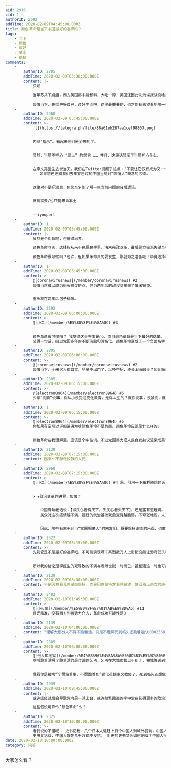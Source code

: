 ```yaml
---
aid: 2916
cid: 1
authorID: 2592
addTime: 2020-02-09T04:45:00.000Z
title: 颜色革命是当下中国最好的选择吗？
tags:
    - 当下
    - 颜色
    - 最好
    - 革命
    - 选择
comments:
    -
        authorID: 2805
        addTime: 2020-02-09T05:30:00.000Z
        content: |-
            只知

            当年苏共下崩盘，西方美国都未能预料，大吃一惊，美国还因此认为谍报战没啥用，大幅削减。

            疫情当下，先保护好自己，过好生活吧，这里最重要的，也才能有希望看到那一天。
    -
        authorID: 2960
        addTime: 2020-02-09T05:45:00.000Z
        content: >-
            ![](https://telegra.ph/file/88a61eb287aa1cef98807.png)


            内部“指示”。看起来他们是全想到了。


            显然，当局不担心 “网上” 的怨言 …… 并且，这段话显示了当局担心什么。


            在李文亮医生去世当天，我们在Twitter提醒了这点：“不要让它仅仅成为又一个过眼云烟的新闻热点”。但是，您知道，结果可能比这更糟。当局完全有机会借此演一场民族主义大戏，沉浸在悲痛中的公民会变成玩偶
            —— 如果您还记得我们去年警告过的中国当局对“吹哨人”概念的污染。


            这绝对不是好消息，但您至少能了解一些当前问题的背后逻辑。


            反抗需要/也只能来自本土


            ——iyouport
    -
        authorID: 1
        addTime: 2020-02-09T05:45:00.000Z
        content: |-
            虽然是个伪命题，但值得思考。

            颜色革命与否，选择权从来不在屁民手里。清末宪政改革，最后是立宪派失望至极，忍无可忍，转而支持革命。

            颜色革命很可怕吗？也许，但如果革命真的要发生，那就为之准备吧！毕竟选择权不在我们手里。
    -
        authorID: 1
        addTime: 2020-02-09T05:45:00.000Z
        content: >-
            @[coronavirusnews](/member/coronavirusnews) #2
            疫情当然难以成为街头抗议的点，但为两年后的政权交接做了情绪铺垫。


            重头戏在两年后包子称帝。
    -
        authorID: 2592
        addTime: 2020-02-09T06:00:00.000Z
        content: >-
            @[小二](/member/%E5%B0%8F%E4%BA%8C) #3


            颜色革命很可怕吗？ 我觉得这个答案是no，而且颜色革命是当下最好的选举。 想说的很多，但到了嘴边又说出了。
            总得一句话，经过党国多年的不断洗脑和污名化，颜色革命变成了一个负面名字，但其实我稍微考究了一下，并非如此，相反，我想说，中国人应该大胆的拥抱颜色革命。
    -
        authorID: 2805
        addTime: 2020-02-09T06:00:00.000Z
        content: >-
            @[coronavirusnews](/member/coronavirusnews) #2
            疫情当下，十来亿人都自觉，尽量不出门了，以免中招，还会上街散步？如此简单的判断，还啥“全想到了”。你有没有脑啊。
    -
        authorID: 2805
        addTime: 2020-02-09T06:15:00.000Z
        content: >-
            @[electron8964](/member/electron8964) #5
            少拿“洗脑”说事，你从小没受过党化教育，是洋人生的？就你没事，没被洗，就你格外一根筋。呵呵。
    -
        authorID: 1
        addTime: 2020-02-09T06:15:00.000Z
        content: >-
            @[electron8964](/member/electron8964) #5
            你如果有空可以详细讲讲为啥颜色革命不是负面，颜色革命应该是什么样的。


            颜色革命在我理解里，应该是个中性词。不过党国努力把人民自发抗议渲染成美帝策划的动乱，打成一个负面词语。
    -
        authorID: 2139
        addTime: 2020-02-09T07:15:00.000Z
        content: 起來～不願做奴隸的人們
    -
        authorID: 2960
        addTime: 2020-02-09T07:15:00.000Z
        content: >-
            @[小二](/member/%E5%B0%8F%E4%BA%8C) #4 恩，引用一下编程随想的话


            > ★政治变革的进程，加快了


            　　中国有句老话说：【得民心者得天下，失民心者失天下】，还是蛮有道理滴。
            　　民众对这次疫情越不满，朝廷的统治基础就会变得越脆弱。不夸张地说，未来政治变革，会因为这次疫情而大大提前（但具体会在何时发生，没有人能给出精确预测）


            　　因此，那些有志于充当“党国掘墓人”的网友们，既要保持谨慎的乐观，也做好【长期斗争】的思想准备。
    -
        authorID: 2522
        addTime: 2020-02-09T08:15:00.000Z
        content: >-
            先别管是不是最好的选择吧，不可能实现啊？某港数万人上街都没能让港府低头啊？上街游行总比在网络上敲敲键盘更有力度吧？港府总比中共更在乎民意吧？所以说中共不会怎么低头，国内又没有颜色革命必须的反对派的军队和实力以及外部支持，哪来的颜色革命。只要大部分社会贤达、精英还不愿意改变，中底层怎么喊意义都不大。


            所以我的结论是李医生的死导致的不满与发泄也就一时而已，甚至连这一时也可能只是个同温层效应。即便不是错觉也不会有啥影响，甚至还可能会被利用
    -
        authorID: 2139
        addTime: 2020-02-09T08:30:00.000Z
        content: 不是因為看見希望而堅持，而是因為堅持才看見希望，請回看上兩次的庚子年吧
    -
        authorID: 2482
        addTime: 2020-02-10T01:45:00.000Z
        content: >-
            @[小火车](/member/%E5%B0%8F%E7%81%AB%E8%BD%A6) #11
            目光精准，没有西方列强势力介入，革命成功可能性是0
    -
        authorID: 2139
        addTime: 2020-02-10T04:00:00.000Z
        content: "理解大部分人不得不跪着活，只是不理解死到临头还跪着咀\U00025683自欺欺人"
    -
        authorID: 2805
        addTime: 2020-02-10T06:00:00.000Z
        content: >-
            @[他人即地獄](/member/%E4%BB%96%E4%BA%BA%E5%8D%B3%E5%9C%B0%E7%8D%84) #14
            啥叫跪着活啊？跪着活的是讨饭的乞丐，乞丐在大城市都见不到了，被城管送到救助站，遣返了。


            我看你是被啥“宁愿站着生，不愿跪着死”党化英雄主义教傻了，死到临头还想危害社会，拖几个人垫背。
    -
        authorID: 2939
        addTime: 2020-02-10T09:45:00.000Z
        content: |-
            或许瘟疫过后会导致党内另一派上台，或许频繁露面的李中堂在获得更多的政治资本之后会把习架空成虚位元首。

            这些假设可算作’颜色革命‘么？
    -
        authorID: 2325
        addTime: 2020-02-10T10:00:00.000Z
        content: >-
            看我说的不错吧： 史书记载，几个日本人驱赶上百个中国人到城外挖坑，中国人真的就乖乖到城外给自己挖坑。
            史书又记载，中国人饿死几千万都不反抗。 明天的史书又会如何记载？中国人宁愿病死在家里不给党国添乱？当然那只能记载在西方反动史书之上。
date: 2020-02-10T10:00:00.000Z
category: 问答
---
```


大家怎么看？
